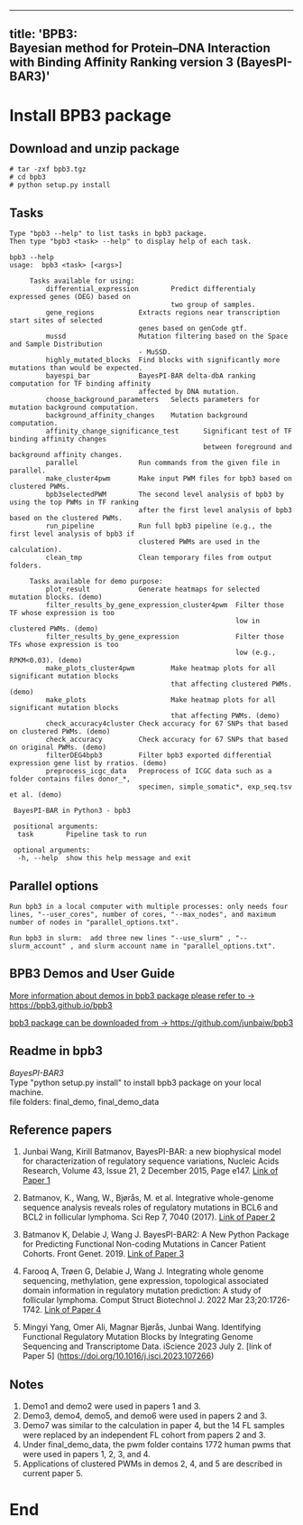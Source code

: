 <!-- 
title: 'BPB3: BayesPI-BAR version 3 package User Guide'
author: "Junbai Wang, Mingyi Yang, Magnar Bjoras, ..."
date: "`r format(Sys.time(), '%d %B, %Y')`" 
output: 
 html_document: 
 df_print: paged 
 word_document: default
-->
---
title: 'BPB3: </br>
        Bayesian method for Protein–DNA Interaction with Binding Affinity Ranking version 3 (BayesPI-BAR3)'
---

<!--- R markdown set up --->
<!--
```{r setup, include=T, echo=FALSE, error=T, message=F}
knitr::opts_chunk$set(echo = TRUE)
library(rmarkdown)
library(stargazer)
library(reticulate)
reticulate::use_python("/Users/junbai/miniconda3/bin//python")
knitr::opts_chunk$set(engine.path = list(python = '/Users/junbai/miniconda3/bin//python'))
```
-->


# Install BPB3 package 
## Download and unzip package

```{bash,  echo=T}
# tar -zxf bpb3.tgz
# cd bpb3
# python setup.py install
```

## Tasks
```
Type "bpb3 --help" to list tasks in bpb3 package.
Then type "bpb3 <task> --help" to display help of each task.
````

```
bpb3 --help
usage:  bpb3 <task> [<args>]

     Tasks available for using:
         differential_expression        Predict differentialy expressed genes (DEG) based on 
                                        two group of samples.
         gene_regions           Extracts regions near transcription start sites of selected 
                                genes based on genCode gtf. 
         mussd                  Mutation filtering based on the Space and Sample Distribution 
                                - MuSSD. 
         highly_mutated_blocks  Find blocks with significantly more mutations than would be expected.
         bayespi_bar            BayesPI-BAR delta-dbA ranking computation for TF binding affinity 
                                affected by DNA mutation.
         choose_background_parameters   Selects parameters for mutation background computation.
         background_affinity_changes    Mutation background computation.
         affinity_change_significance_test      Significant test of TF binding affinity changes 
                                                between foreground and background affinity changes.
         parallel               Run commands from the given file in parallel.
         make_cluster4pwm       Make input PWM files for bpb3 based on clustered PWMs.
         bpb3selectedPWM        The second level analysis of bpb3 by using the top PWMs in TF ranking 
                                after the first level analysis of bpb3 based on the clustered PWMs. 
         run_pipeline           Run full bpb3 pipeline (e.g., the first level analysis of bpb3 if 
                                clustered PWMs are used in the calculation).
         clean_tmp              Clean temporary files from output folders.

     Tasks available for demo purpose:
         plot_result            Generate heatmaps for selected mutation blocks. (demo) 
         filter_results_by_gene_expression_cluster4pwm  Filter those TF whose expression is too 
                                                        low in clustered PWMs. (demo)
         filter_results_by_gene_expression              Filter those TFs whose expression is too 
                                                        low (e.g., RPKM<0.03). (demo)
         make_plots_cluster4pwm         Make heatmap plots for all significant mutation blocks 
                                        that affecting clustered PWMs. (demo)
         make_plots                     Make heatmap plots for all significant mutation blocks 
                                        that affecting PWMs. (demo)
         check_accuracy4cluster Check accuracy for 67 SNPs that based on clustered PWMs. (demo)
         check_accuracy         Check accuracy for 67 SNPs that based on original PWMs. (demo)
         filterDEG4bpb3         Filter bpb3 exported differential expression gene list by rratios. (demo)
         preprocess_icgc_data   Preprocess of ICGC data such as a folder contains files donor_*, 
                                specimen, simple_somatic*, exp_seq.tsv et al. (demo)
     
 BayesPI-BAR in Python3 - bpb3

 positional arguments:
  task        Pipeline task to run

 optional arguments:
  -h, --help  show this help message and exit
```

## Parallel options
```
Run bpb3 in a local computer with multiple processes: only needs four lines, "--user_cores", number of cores, "--max_nodes", and maximum number of nodes in "parallel_options.txt".

Run bpb3 in slurm:  add three new lines "--use_slurm" , "--slurm_account" , and slurm account name in "parallel_options.txt".
```

## BPB3 Demos and User Guide

[More information about demos in bpb3 package please refer to ->  https://bpb3.github.io/bpb3 ](https://bpb3.github.io/bpb3/)

[bpb3 package can be downloaded from -> https://github.com/junbaiw/bpb3 ](https://github.com/junbaiw/bpb3)

## Readme in bpb3

*BayesPI-BAR3*  
Type "python setup.py install" to install bpb3  package on your local machine.        
file folders: final_demo, final_demo_data

## Reference papers

1. Junbai Wang, Kirill Batmanov, BayesPI-BAR: a new biophysical model for characterization of regulatory sequence variations, Nucleic Acids Research, Volume 43, Issue 21, 2 December 2015, Page e147. [Link of Paper 1](https://academic.oup.com/nar/article/43/21/e147/2468103)

2. Batmanov, K., Wang, W., Bjørås, M. et al. Integrative whole-genome sequence analysis reveals roles of regulatory mutations in BCL6 and BCL2 in follicular lymphoma. Sci Rep 7, 7040 (2017). [Link of Paper 2](https://www.nature.com/articles/s41598-017-07226-4)

3. Batmanov K, Delabie J, Wang J. BayesPI-BAR2: A New Python Package for Predicting Functional Non-coding Mutations in Cancer Patient Cohorts. Front Genet. 2019. [Link of Paper 3](https://www.frontiersin.org/articles/10.3389/fgene.2019.00282/full)

4. Farooq A, Trøen G, Delabie J, Wang J. Integrating whole genome sequencing, methylation, gene expression, topological associated domain information in regulatory mutation prediction: A study of follicular lymphoma. Comput Struct Biotechnol J. 2022 Mar 23;20:1726-1742. [Link of Paper 4](https://www.sciencedirect.com/science/article/pii/S2001037022000976)   

5. Mingyi Yang, Omer Ali, Magnar Bjørås, Junbai Wang. Identifying Functional Regulatory Mutation Blocks by Integrating Genome Sequencing and Transcriptome Data. iScience 2023 July 2. [link of Paper 5] (https://doi.org/10.1016/j.isci.2023.107266)


## Notes

1. Demo1 and demo2 were used in papers 1 and 3.
2. Demo3, demo4, demo5, and demo6 were used in papers 2 and 3.
3. Demo7 was similar to the calculation in paper 4, but the 14 FL samples were replaced by an independent FL cohort from papers 2 and 3.
4. Under final_demo_data, the pwm folder contains 1772 human pwms that were used in papers 1, 2, 3, and 4.
5. Applications of clustered PWMs in demos 2, 4, and 5 are described in current paper 5.  

# End


